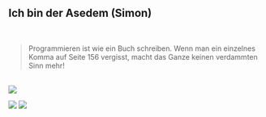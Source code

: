 ## Ich bin der Asedem (Simon)

<br>

> Programmieren ist wie ein Buch schreiben. Wenn man ein einzelnes Komma auf Seite 156 vergisst, macht das Ganze keinen verdammten Sinn mehr!

<br>

<img align="center" src="https://github-readme-stats.vercel.app/api//?username=Asedem&theme=dark" />

<br>

![](https://img.shields.io/badge/OS-Linux-informational?style=flat)
![](https://img.shields.io/badge/Editor-Intelli_JIDEA-informational?style=flat)
